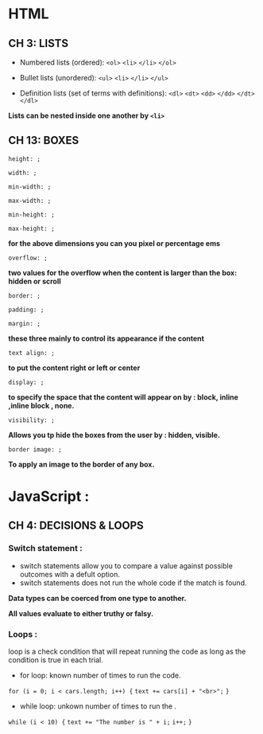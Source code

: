 # HTML

## CH 3: LISTS

- Numbered lists (ordered):
`<ol>`
    `<li>`
    `</li>`
`</ol>`        

- Bullet lists (unordered):
`<ul>`
    `<li>`
    `</li>`
`</ul>`   

- Definition lists (set of terms with definitions):
`<dl>`
    `<dt>`
    `<dd>`
    `</dd>`
    `</dt>`
`</dl>`   

**Lists can be nested inside one another by `<li>`**

## CH 13: BOXES


`height: ;`

`width: ; `

`min-width: ;`

`max-width: ; `

`min-height: ;`

`max-height: ;`

**for the above dimensions you can you pixel or percentage ems**

`overflow: ;`

**two values for the overflow when the content is larger than the box: hidden or scroll**

`border: ;`

`padding: ;`

`margin: ;`

**these three mainly to control its appearance if the content**

`text align: ;`

**to put the content right or left or center**

`display: ;`

**to specify the space that the content will appear on by : block, inline ,inline block , none.**

`visibility: ;`

**Allows you tp hide the boxes from the user by : hidden, visible.**

`border image: ;`

**To apply an image to the border of any box.**




# JavaScript :

## CH 4: DECISIONS & LOOPS

### Switch statement :

- switch statements allow you to compare a value against possible outcomes with a defult option.
- switch statements does not run the whole code if the match is found.

**Data types can be coerced from one type to another.**

**All values evaluate to either truthy or falsy.**


### Loops :

loop is a check condition that will repeat running the code as long as the condition is true in each trial. 

- for loop: known number of times to run the code.

`for (i = 0; i < cars.length; i++) {`
`text += cars[i] + "<br>";`
`}`

- while loop: unkown number of times to run the .

`while (i < 10) {`
`text += "The number is " + i;`
`i++;`
`}`
